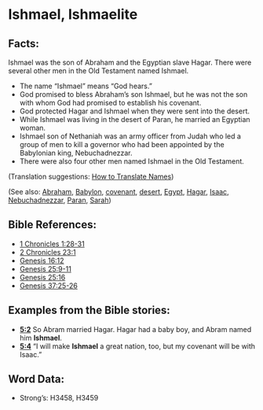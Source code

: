 # Ishmael, Ishmaelite

## Facts:

Ishmael was the son of Abraham and the Egyptian slave Hagar. There were several other men in the Old Testament named Ishmael.

* The name “Ishmael” means “God hears.”
* God promised to bless Abraham’s son Ishmael, but he was not the son with whom God had promised to establish his covenant.
* God protected Hagar and Ishmael when they were sent into the desert.
* While Ishmael was living in the desert of Paran, he married an Egyptian woman.
* Ishmael son of Nethaniah was an army officer from Judah who led a group of men to kill a governor who had been appointed by the Babylonian king, Nebuchadnezzar.
* There were also four other men named Ishmael in the Old Testament.

(Translation suggestions: [How to Translate Names](rc://en/ta/man/translate/translate-names))

(See also: [Abraham](../names/abraham.md), [Babylon](../names/babylon.md), [covenant](../kt/covenant.md), [desert](../other/desert.md), [Egypt](../names/egypt.md), [Hagar](../names/hagar.md), [Isaac](../names/isaac.md), [Nebuchadnezzar](../names/nebuchadnezzar.md), [Paran](../names/paran.md), [Sarah](../names/sarah.md))

## Bible References:

* [1 Chronicles 1:28-31](rc://en/tn/help/1ch/01/28)
* [2 Chronicles 23:1](rc://en/tn/help/2ch/23/01)
* [Genesis 16:12](rc://en/tn/help/gen/16/12)
* [Genesis 25:9-11](rc://en/tn/help/gen/25/09)
* [Genesis 25:16](rc://en/tn/help/gen/25/16)
* [Genesis 37:25-26](rc://en/tn/help/gen/37/25)

## Examples from the Bible stories:

* __[5:2](rc://en/tn/help/obs/05/02)__ So Abram married Hagar. Hagar had a baby boy, and Abram named him __Ishmael__.
* __[5:4](rc://en/tn/help/obs/05/04)__ “I will make __Ishmael__ a great nation, too, but my covenant will be with Isaac.”

## Word Data:

* Strong’s: H3458, H3459
